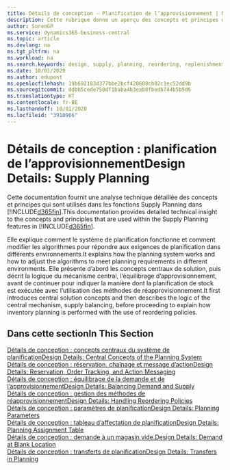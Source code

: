 ```yaml
---
title: Détails de conception - Planification de l’approvisionnement | Microsoft Docs
description: Cette rubrique donne un aperçu des concepts et principes qui sont utilisés avec les fonctionnalités de planification de l’approvisionnement dans Business Central.
author: SorenGP
ms.service: dynamics365-business-central
ms.topic: article
ms.devlang: na
ms.tgt_pltfrm: na
ms.workload: na
ms.search.keywords: design, supply, planning, reordering, replenishment
ms.date: 10/01/2020
ms.author: edupont
ms.openlocfilehash: 19b692183d377bbe2bcf420608cb02c1ec52dd9b
ms.sourcegitcommit: ddbb5cede750df1baba4b3eab8fbed6744b5b9d6
ms.translationtype: HT
ms.contentlocale: fr-BE
ms.lasthandoff: 10/01/2020
ms.locfileid: "3910966"
---
```

# <a name="design-details-supply-planning"></a><span data-ttu-id="12e41-103">Détails de conception : planification de l’approvisionnement</span><span class="sxs-lookup"><span data-stu-id="12e41-103">Design Details: Supply Planning</span></span>
<span data-ttu-id="12e41-104">Cette documentation fournit une analyse technique détaillée des concepts et principes qui sont utilisés dans les fonctions Supply Planning dans [!INCLUDE[d365fin](includes/d365fin_md.md)].</span><span class="sxs-lookup"><span data-stu-id="12e41-104">This documentation provides detailed technical insight to the concepts and principles that are used within the Supply Planning features in [!INCLUDE[d365fin](includes/d365fin_md.md)].</span></span>  

<span data-ttu-id="12e41-105">Elle explique comment le système de planification fonctionne et comment modifier les algorithmes pour répondre aux exigences de planification dans différents environnements.</span><span class="sxs-lookup"><span data-stu-id="12e41-105">It explains how the planning system works and how to adjust the algorithms to meet planning requirements in different environments.</span></span> <span data-ttu-id="12e41-106">Elle présente d’abord les concepts centraux de solution, puis décrit la logique du mécanisme central, l’équilibrage d’approvisionnement, avant de continuer pour indiquer la manière dont la planification de stock est exécutée avec l’utilisation des méthodes de réapprovisionnement.</span><span class="sxs-lookup"><span data-stu-id="12e41-106">It first introduces central solution concepts and then describes the logic of the central mechanism, supply balancing, before proceeding to explain how inventory planning is performed with the use of reordering policies.</span></span>  

## <a name="in-this-section"></a><span data-ttu-id="12e41-107">Dans cette section</span><span class="sxs-lookup"><span data-stu-id="12e41-107">In This Section</span></span>  
[<span data-ttu-id="12e41-108">Détails de conception : concepts centraux du système de planification</span><span class="sxs-lookup"><span data-stu-id="12e41-108">Design Details: Central Concepts of the Planning System</span></span>](design-details-central-concepts-of-the-planning-system.md)  
[<span data-ttu-id="12e41-109">Détails de conception : réservation, chaînage et message d’action</span><span class="sxs-lookup"><span data-stu-id="12e41-109">Design Details: Reservation, Order Tracking, and Action Messaging</span></span>](design-details-reservation-order-tracking-and-action-messaging.md)  
[<span data-ttu-id="12e41-110">Détails de conception : équilibrage de la demande et de l’approvisionnement</span><span class="sxs-lookup"><span data-stu-id="12e41-110">Design Details: Balancing Demand and Supply</span></span>](design-details-balancing-demand-and-supply.md)  
[<span data-ttu-id="12e41-111">Détails de conception : gestion des méthodes de réapprovisionnement</span><span class="sxs-lookup"><span data-stu-id="12e41-111">Design Details: Handling Reordering Policies</span></span>](design-details-handling-reordering-policies.md)  
[<span data-ttu-id="12e41-112">Détails de conception : paramètres de planification</span><span class="sxs-lookup"><span data-stu-id="12e41-112">Design Details: Planning Parameters</span></span>](design-details-planning-parameters.md)  
[<span data-ttu-id="12e41-113">Détails de conception : tableau d’affectation de planification</span><span class="sxs-lookup"><span data-stu-id="12e41-113">Design Details: Planning Assignment Table</span></span>](design-details-planning-assignment-table.md)  
[<span data-ttu-id="12e41-114">Détails de conception : demande à un magasin vide.</span><span class="sxs-lookup"><span data-stu-id="12e41-114">Design Details: Demand at Blank Location</span></span>](design-details-demand-at-blank-location.md)  
[<span data-ttu-id="12e41-115">Détails de conception : transferts de planification</span><span class="sxs-lookup"><span data-stu-id="12e41-115">Design Details: Transfers in Planning</span></span>](design-details-transfers-in-planning.md)
